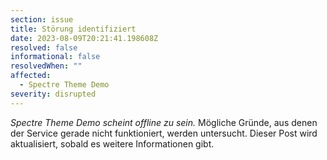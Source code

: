 ```yaml
---
section: issue
title: Störung identifiziert
date: 2023-08-09T20:21:41.198608Z
resolved: false
informational: false
resolvedWhen: ""
affected:
  - Spectre Theme Demo
severity: disrupted
---
```

*Spectre Theme Demo scheint offline zu sein.* Mögliche Gründe, aus denen der Service gerade nicht funktioniert, werden untersucht. Dieser Post wird aktualisiert, sobald es weitere Informationen gibt.

        